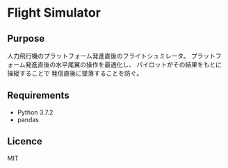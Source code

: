 # Flight Simulator

## Purpose
人力飛行機のプラットフォーム発進直後のフライトシュミレータ。
プラットフォーム発進直後の水平尾翼の操作を最適化し、
パイロットがその結果をもとに操縦することで
発信直後に墜落することを防ぐ。

## Requirements
* Python 3.7.2
* pandas

## Licence
MIT